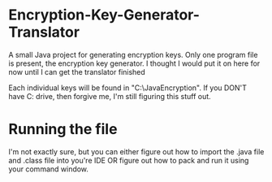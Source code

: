 # Encryption-Key-Generator-Translator
A small Java project for generating encryption keys. Only one program file is present, the encryption key generator. I thought I would put it on here for now until I can get the translator finished

Each individual keys will be found in "C:\\JavaEncryption". If you DON'T have C: drive, then forgive me, I'm still figuring this stuff out.

# Running the file
I'm not exactly sure, but you can either figure out how to import the .java file and .class file into you're IDE OR figure out how to pack and run it using your command window.
